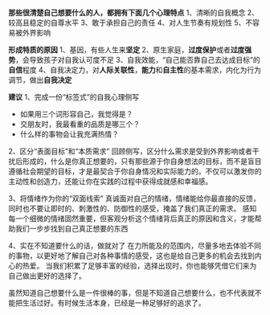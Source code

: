 **那些很清楚自己想要什么的人，都拥有下面几个心理特点**
1、清晰的自我概念
2、较高且稳定的自尊水平
3、敢于承担自己的责任
4、对人生节奏有规划性
5、不容易被外界影响

**形成特质的原因**
1、基因，有些人生来**坚定**
2、原生家庭，**过度保护**或者**过度强势**，会导致孩子对自我认可度不足
3、自我效能，“自己能否靠自己去达成目标”的**自信**程度
4、自我决定力，对**人际关联性**，**能力**和**自主性**的基本需求，内化为行为调节，做出**自我决定**

**建议**
1、完成一份“标签式”的自我心理侧写
- 如果用三个词形容自己，我觉得是？
- 交朋友时，我最看重的品质是哪三个？
- 什么样的事物会让我充满热情？

2、区分“表面目标”和“本质需求”
回顾侧写，区分什么需求是受到外界影响或者干扰后形成的，什么是你真正想要的，只有那些源于你自身想法的目标，而不是盲目遵循社会期望的目标，才是最契合于你自身情况和实际能力的。不仅可以激发你的主动性和创造力，还能让你在实践的过程中获得成就感和幸福感。

3、将情绪作为你的“双面线索”
真诚面对自己的情绪，情绪能给你最直接的反馈，同时也不要让即时的、刺激性的、防御性的感受，掩盖了我们真正的需求。
感知每一个细微的情绪固然重要，但客观分析这个情绪背后真正的原因和含义，才能帮助我们一步步找到自己真正想要的东西

4、实在不知道要什么的话，做就对了
在力所能及的范围内，尽量多地去体验不同的事物，以更好地了解自己对各种事情的感受，这也是给自己更多的机会去找到内心的热爱。
当我们积累了足够丰富的经验，选择出现时，你也能够凭借它们来为自己做出更好的选择了。

虽然知道自己想要什么是一件很棒的事，但是不知道自己想要什么，也不代表就不能把生活过好。有时候生活本身，已经是一种足够好的追求了。